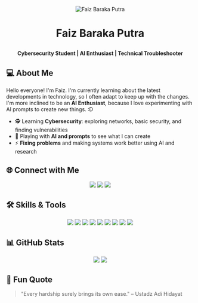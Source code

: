 <p align="center">
  <img src="img/yuta-yuta-rika.gif" alt="Faiz Baraka Putra" />
</p>

# <p align="center">Faiz Baraka Putra</p>

<h4 align="center">
Cybersecurity Student | AI Enthusiast | Technical Troubleshooter
</h4>



## 💻 About Me
Hello everyone! I'm Faiz. I'm currently learning about the latest developments in technology, so I often adapt to keep up with the changes. I'm more inclined to be an **AI Enthusiast**,  because I love experimenting with AI prompts to create new things. :D


- 🕵️ Learning **Cybersecurity**: exploring networks, basic security, and finding vulnerabilities  
- 🤖 Playing with **AI and prompts** to see what I can create  
- ⚡ **Fixing problems** and making systems work better using AI and research



## 🌐 Connect with Me
<p align="center">
  <a href="https://www.linkedin.com/in/YOUR_PROFILE"><img src="https://img.shields.io/badge/LinkedIn-blue?style=for-the-badge&logo=linkedin&logoColor=white"/></a>
  <a href="https://twitter.com/YOUR_PROFILE"><img src="https://img.shields.io/badge/Twitter-1DA1F2?style=for-the-badge&logo=twitter&logoColor=white"/></a>
  <a href="mailto:YOUR_EMAIL"><img src="https://img.shields.io/badge/Email-D14836?style=for-the-badge&logo=gmail&logoColor=white"/></a>
</p>



## 🛠 Skills & Tools
<p align="center">
  <img src="https://img.shields.io/badge/CyberChef-FF6F61?style=for-the-badge&logo=cyberchef&logoColor=white"/>
  <img src="https://img.shields.io/badge/John%20The%20Ripper-000000?style=for-the-badge&logo=hashicorp&logoColor=white"/>
  <img src="https://img.shields.io/badge/GDB-4EAA25?style=for-the-badge&logo=gnu&logoColor=white"/>
  <img src="https://img.shields.io/badge/Burp%20Suite-FF5722?style=for-the-badge&logo=burpsuite&logoColor=white"/>
  <img src="https://img.shields.io/badge/Wireshark-0078D7?style=for-the-badge&logo=wireshark&logoColor=white"/>
  <img src="https://img.shields.io/badge/Nmap-CC0000?style=for-the-badge&logo=nmap&logoColor=white"/>
  <img src="https://img.shields.io/badge/Python-3776AB?style=for-the-badge&logo=python&logoColor=white"/>
  <img src="https://img.shields.io/badge/Django-092E20?style=for-the-badge&logo=django&logoColor=white"/>
  <img src="https://img.shields.io/badge/Docker-2496ED?style=for-the-badge&logo=docker&logoColor=white"/>
</p>


## 📊 GitHub Stats
<p align="center">
  <img src="https://github-readme-stats.vercel.app/api?username=ryzenkuro&show_icons=true&theme=tokyonight" />
  <img src="https://github-readme-streak-stats.herokuapp.com/?user=YOUR_USERNAME&theme=tokyonight" />
</p>



## 🌌 Fun Quote
> "Every hardship surely brings its own ease." – Ustadz Adi Hidayat
